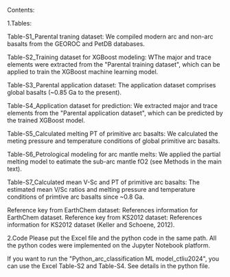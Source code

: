 Contents:

1.Tables:

Table-S1_Parental traning dataset: We compiled modern arc and non-arc basalts from the GEOROC and PetDB databases.

Table-S2_Training dataset for XGBoost modeling: WThe major and trace elements were extracted from the "Parental training dataset", which can be applied to train the XGBoost machine learning model.

Table-S3_Parental application dataset: The application dataset comprises global basalts (~0.85 Ga to the present).

Table-S4_Application dataset for prediction: We extracted major and trace elements from the "Parental application dataset", which can be predicted by the trained XGBoost model.

Table-S5_Calculated melting PT of primitive arc basalts: We calculated the meting pressure and temperature conditions of global primitive arc basalts.

Table-S6_Petrological modeling for arc mantle melts: We applied the partial melting model to eatimate the sub-arc mantle fO2 (see Methods in the main text).

Table-S7_Calculated mean V-Sc and PT of primitive arc basalts: The estimated mean V/Sc ratios and melting pressure and temperature conditions of primtive arc basalts since ~0.8 Ga.

Reference key from EarthChem dataset: References information for EarthChem dataset.
Reference key from KS2012 dataset: References information for KS2012 dataset (Keller and Schoene, 2012).

2.Code
Please put the Excel file and the python code in the same path. All the python codes were implemented on the Jupyter Notebook platform.

If you want to run the "Python_arc_classification ML model_ctliu2024", you can use the Excel Table-S2 and Table-S4. See details in the python file.
